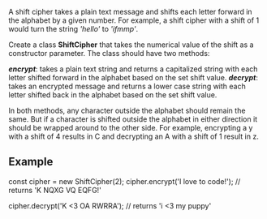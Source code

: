 A shift cipher takes a plain text message and shifts each letter forward in the alphabet by a given number. 
For example, a shift cipher with a shift of 1 would turn the string *'hello'* to *'ifmmp'*.

Create a class **ShiftCipher** that takes the numerical value of the shift as a constructor parameter. The class should have two methods:

***encrypt***: takes a plain text string and returns a capitalized string with each letter shifted forward in the alphabet based on the set shift value.
***decrypt***: takes an encrypted message and returns a lower case string with each letter shifted back in the alphabet based on the set shift value.

In both methods, any character outside the alphabet should remain the same.
But if a character is shifted outside the alphabet in either direction it should be wrapped around to the other side. For example, encrypting a y with a shift of 4 results in C and decrypting an A with a shift of 1 result in z.

## Example 

const cipher = new ShiftCipher(2);
cipher.encrypt('I love to code!'); // returns 'K NQXG VQ EQFG!'

cipher.decrypt('K <3 OA RWRRA'); // returns 'i <3 my puppy'
